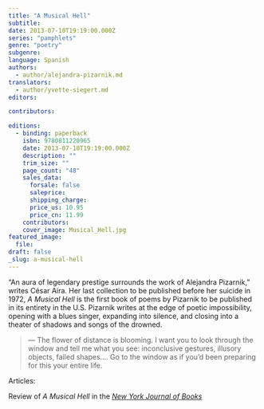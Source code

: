 ```yaml
---
title: "A Musical Hell"
subtitle:
date: 2013-07-10T19:19:00.000Z
series: "pamphlets"
genre: "poetry"
subgenre:
language: Spanish
authors:
  - author/alejandra-pizarnik.md
translators:
  - author/yvette-siegert.md
editors:

contributors:

editions:
  - binding: paperback
    isbn: 9780811220965
    date: 2013-07-10T19:19:00.000Z
    description: ""
    trim_size: ""
    page_count: "48"
    sales_data:
      forsale: false
      saleprice:
      shipping_charge:
      price_us: 10.95
      price_cn: 11.99
    contributors:
    cover_image: Musical_Hell.jpg
featured_image:
  file:
draft: false
_slug: a-musical-hell
---
```


“An aura of legendary prestige surrounds the work of Alejandra Pizarnik,” writes César Aira. Her last collection to be published before her suicide in 1972, _A Musical Hell_ is the first book of poems by Pizarnik to be published in its entirety in the U.S. Pizarnik writes at the edge of poetic impossibility, opening with a blues singer, expanding into silence, and closing into a theater of shadows and songs of the drowned.

> — The flower of distance is blooming. I want you to look through the window and
> tell me what you see: inconclusive gestures, illusory objects, failed shapes.… Go
> to the window as if you’d been preparing for this your entire life.

Articles:

Review of _A Musical Hell_ in the [_New York Journal of Books_](http://www.nyjournalofbooks.com/book-review/musical-hell)
